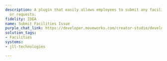 ```yaml
---
description: A plugin that easily allows employees to submit any facilities issues
  or requests.
fidelity: IDEA
name: Submit Facilities Issue
purple_chat_link: https://developer.moveworks.com/creator-studio/developer-tools/purple-chat?conversation=%7B%22startTimestamp%22%3A%2211%3A43+AM%22%2C%22messages%22%3A%5B%7B%22role%22%3A%22user%22%2C%22parts%22%3A%5B%7B%22richText%22%3A%22There%27s+a+leaking+pipe+in+the+second-floor+bathroom.%22%7D%5D%7D%2C%7B%22role%22%3A%22assistant%22%2C%22parts%22%3A%5B%7B%22reasoningSteps%22%3A%5B%7B%22status%22%3A%22success%22%2C%22richText%22%3A%22%3Cp%3E%E2%9C%85+Working+on+%3Cb%3ELeaking+Pipe+Second+Floor+Bathroom%3C%2Fb%3E%3Cbr%3E%E2%8F%B3+Calling+Plugin+%3Cb%3ESubmit+Facilities+Issue%3C%2Fb%3E%3C%2Fp%3E%22%7D%5D%7D%2C%7B%22richText%22%3A%22Got+it.+How+urgent+would+you+say+this+issue+is%3F%22%7D%5D%7D%2C%7B%22role%22%3A%22user%22%2C%22parts%22%3A%5B%7B%22richText%22%3A%22It%27s+quite+urgent%2C+water+is+leaking+onto+the+floor.%22%7D%5D%7D%2C%7B%22role%22%3A%22assistant%22%2C%22parts%22%3A%5B%7B%22richText%22%3A%22Thank+you+for+reporting+this.+I%27ve+submitted+the+issue+as+urgent+with+the+description+%27leaking+pipe+in+the+second-floor+bathroom%27.+Your+ticket+number+is+%2312345.+Our+facilities+team+will+address+this+as+soon+as+possible.+Is+there+anything+else+I+can+do+for+you%3F%22%7D%5D%7D%5D%7D
solution_tags:
- Facilities
systems:
- jll-technologies

---
```

